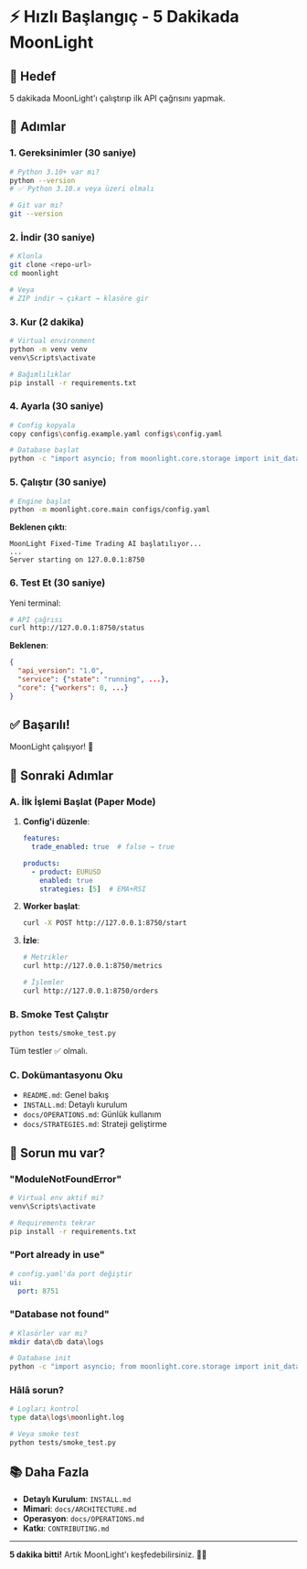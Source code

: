 # ⚡ Hızlı Başlangıç - 5 Dakikada MoonLight

## 🎯 Hedef

5 dakikada MoonLight'ı çalıştırıp ilk API çağrısını yapmak.

## 📝 Adımlar

### 1. Gereksinimler (30 saniye)

```bash
# Python 3.10+ var mı?
python --version
# ✅ Python 3.10.x veya üzeri olmalı

# Git var mı?
git --version
```

### 2. İndir (30 saniye)

```bash
# Klonla
git clone <repo-url>
cd moonlight

# Veya
# ZIP indir → çıkart → klasöre gir
```

### 3. Kur (2 dakika)

```bash
# Virtual environment
python -m venv venv
venv\Scripts\activate

# Bağımlılıklar
pip install -r requirements.txt
```

### 4. Ayarla (30 saniye)

```bash
# Config kopyala
copy configs\config.example.yaml configs\config.yaml

# Database başlat
python -c "import asyncio; from moonlight.core.storage import init_database; asyncio.run(init_database('data/db/moonlight.db'))"
```

### 5. Çalıştır (30 saniye)

```bash
# Engine başlat
python -m moonlight.core.main configs/config.yaml
```

**Beklenen çıktı**:
```
MoonLight Fixed-Time Trading AI başlatılıyor...
...
Server starting on 127.0.0.1:8750
```

### 6. Test Et (30 saniye)

Yeni terminal:

```bash
# API çağrısı
curl http://127.0.0.1:8750/status
```

**Beklenen**:
```json
{
  "api_version": "1.0",
  "service": {"state": "running", ...},
  "core": {"workers": 0, ...}
}
```

## ✅ Başarılı!

MoonLight çalışıyor! 🎉

## 🚀 Sonraki Adımlar

### A. İlk İşlemi Başlat (Paper Mode)

1. **Config'i düzenle**:
   ```yaml
   features:
     trade_enabled: true  # false → true
   
   products:
     - product: EURUSD
       enabled: true
       strategies: [5]  # EMA+RSI
   ```

2. **Worker başlat**:
   ```bash
   curl -X POST http://127.0.0.1:8750/start
   ```

3. **İzle**:
   ```bash
   # Metrikler
   curl http://127.0.0.1:8750/metrics
   
   # İşlemler
   curl http://127.0.0.1:8750/orders
   ```

### B. Smoke Test Çalıştır

```bash
python tests/smoke_test.py
```

Tüm testler ✅ olmalı.

### C. Dokümantasyonu Oku

- `README.md`: Genel bakış
- `INSTALL.md`: Detaylı kurulum
- `docs/OPERATIONS.md`: Günlük kullanım
- `docs/STRATEGIES.md`: Strateji geliştirme

## 🛟 Sorun mu var?

### "ModuleNotFoundError"
```bash
# Virtual env aktif mi?
venv\Scripts\activate

# Requirements tekrar
pip install -r requirements.txt
```

### "Port already in use"
```yaml
# config.yaml'da port değiştir
ui:
  port: 8751
```

### "Database not found"
```bash
# Klasörler var mı?
mkdir data\db data\logs

# Database init
python -c "import asyncio; from moonlight.core.storage import init_database; asyncio.run(init_database('data/db/moonlight.db'))"
```

### Hâlâ sorun?
```bash
# Logları kontrol
type data\logs\moonlight.log

# Veya smoke test
python tests/smoke_test.py
```

## 📚 Daha Fazla

- **Detaylı Kurulum**: `INSTALL.md`
- **Mimari**: `docs/ARCHITECTURE.md`
- **Operasyon**: `docs/OPERATIONS.md`
- **Katkı**: `CONTRIBUTING.md`

---

**5 dakika bitti!** Artık MoonLight'ı keşfedebilirsiniz. 🌙✨
